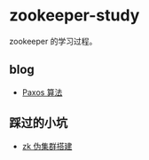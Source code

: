 # zookeeper-study
zookeeper 的学习过程。
## blog

- [Paxos 算法](https://github.com/RojerAlone/zookeeper-study/blob/master/blog/Paxos.md)

## 踩过的小坑

- [zk 伪集群搭建](https://github.com/RojerAlone/zookeeper-study/blob/master/blog/run-zookeeper.md)